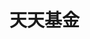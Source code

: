 <!--
 * @Description: Do not edit
 * @Author: taowentao
 * @Date: 2021-06-24 21:31:11
 * @LastEditors: taowentao
 * @LastEditTime: 2021-06-24 21:31:21
-->

# 天天基金

